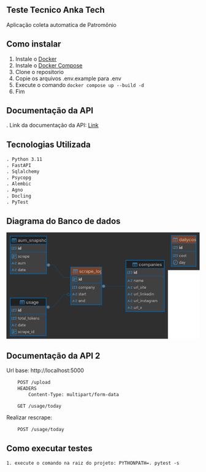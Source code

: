 ## Teste Tecnico Anka Tech

Aplicação coleta automatica de Patromônio

## Como instalar

1. Instale o [Docker](https://docs.docker.com/install/)
2. Instale o [Docker Compose](https://docs.docker.com/compose/install/linux/)
3. Clone o repositorio
4. Copie os arquivos .env.example para .env
5. Execute o comando `docker compose up --build -d`
6. Fim

## Documentação da API

. Link da documentação da API: [Link](https://www.postman.com/cryosat-candidate-18825323/anka-teck/collection/bv3yn6n/anka-tech?action=share&creator=33276918)

## Tecnologias Utilizada

    . Python 3.11
    . FastAPI
    . Sqlalchemy
    . Psycopg
    . Alembic
    . Agno
    . Docling
    . PyTest

## Diagrama do Banco de dados

![Diagrama banco de dado](backend/diagrama_banco_de_dados.png)

## Documentação da API 2

Url base: http://localhost:5000

```http
    POST /upload
    HEADERS
        Content-Type: multipart/form-data
```

```http
    GET /usage/today
```

Realizar rescrape:

```http
    POST /usage/today
```

## Como executar testes

    1. execute o comando na raiz do projeto: PYTHONPATH=. pytest -s
